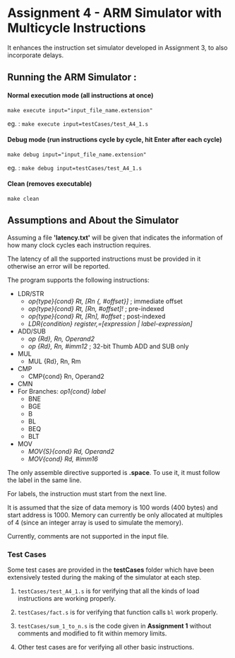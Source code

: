 # Assignment 4 - ARM Simulator with Multicycle Instructions

It enhances the instruction set simulator developed in Assignment 3, to also incorporate delays.

## Running the ARM Simulator :

#### Normal execution mode (all instructions at once)
`make execute input="input_file_name.extension"`

eg. : `make execute input=testCases/test_A4_1.s`


#### Debug mode (run instructions cycle by cycle, hit Enter after each cycle)
`make debug input="input_file_name.extension"`

eg. : `make debug input=testCases/test_A4_1.s`

#### Clean (removes executable)
`make clean`

## Assumptions and About the Simulator

Assuming a file **'latency.txt'** will be given that indicates the information of how many clock cycles each instruction requires.

The latency of all the supported instructions must be provided in it otherwise an error will be reported.

The program supports the following instructions:
- LDR/STR
  - *op{type}{cond} Rt, [Rn {, #offset}]* ; immediate offset
  - *op{type}{cond} Rt, [Rn, #offset]!* ; pre-indexed
  - *op{type}{cond} Rt, [Rn], #offset* ; post-indexed
  - *LDR{condition} register,=[expression | label-expression]*
- ADD/SUB
  - *op {Rd}, Rn, Operand2*
  - *op {Rd}, Rn, #imm12* ; 32-bit Thumb ADD and SUB only
- MUL
  - MUL {Rd}, Rn, Rm
- CMP
  - CMP{cond} Rn, Operand2
- CMN
- For Branches: *op1{cond} label*
  - BNE
  - BGE
  - B
  - BL
  - BEQ
  - BLT
- MOV
  - *MOV{S}{cond} Rd, Operand2*
  - *MOV{cond} Rd, #imm16*

The only assemble directive supported is **.space**. To use it, it must follow the label in the same line.

For labels, the instruction must start from the next line.

It is assumed that the size of data memory is 100 words (400 bytes) and start address is 1000.
Memory can currently be only allocated at multiples of 4 (since an integer array is used to simulate the memory).

Currently, comments are not supported in the input file.

### Test Cases
Some test cases are provided in the **testCases** folder which have been extensively tested during the making of the simulator at each step.

1. `testCases/test_A4_1.s` is for verifying that all the kinds of load instructions are working properly.

2. `testCases/fact.s` is for verifying that function calls `bl` work properly.

3. `testCases/sum_1_to_n.s` is the code given in **Assignment 1** without comments and modified to fit within memory limits.

4. Other test cases are for verifying all other basic instructions.
